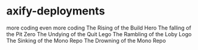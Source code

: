 # axify-deployments


more coding
even more coding
The Rising of the Build Hero
The falling of the Pit Zero
The Undying of the Quit Lego 
The Rambling of the Loby Logo
The Sinking of the Mono Repo
The Drowning of the Mono Repo
